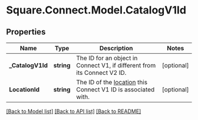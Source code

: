 # Square.Connect.Model.CatalogV1Id
## Properties

Name | Type | Description | Notes
------------ | ------------- | ------------- | -------------
**_CatalogV1Id** | **string** | The ID for an object in Connect V1, if different from its Connect V2 ID. | [optional] 
**LocationId** | **string** | The ID of the [location](#type-location) this Connect V1 ID is associated with. | [optional] 



[[Back to Model list]](../README.md#documentation-for-models) [[Back to API list]](../README.md#documentation-for-api-endpoints) [[Back to README]](../README.md)

